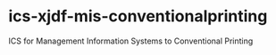 # ics-xjdf-mis-conventionalprinting
ICS for Management Information Systems to Conventional Printing
